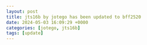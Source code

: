 ```yaml
---
layout: post
title: jts16b by jotego has been updated to bff2520
date: 2024-05-03 16:09:29 +0000
categories: [jotego, jts16b]
tags: [update]
---
```


